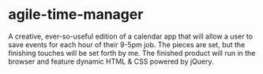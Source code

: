 # agile-time-manager
A creative, ever-so-useful edition of a calendar app that will allow a user to save events for each hour of their 9-5pm job. The pieces are set, but the finishing touches will be set forth by me. The finished product will run in the browser and feature dynamic HTML &amp; CSS powered by jQuery. 
